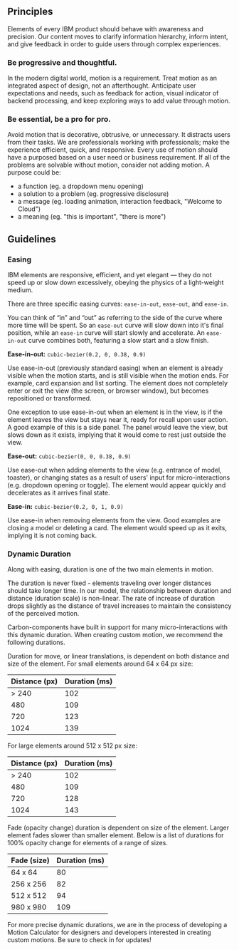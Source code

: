 ## Principles

Elements of every IBM product should behave with awareness and precision. Our content moves to clarify information hierarchy, inform intent, and give feedback in order to guide users through complex experiences.

### Be progressive and thoughtful.

In the modern digital world, motion is a requirement. Treat motion as an integrated aspect of design, not an afterthought. Anticipate user expectations and needs, such as feedback for action, visual indicator of backend processing, and keep exploring ways to add value through motion.

### Be essential, be a pro for pro.

Avoid motion that is decorative, obtrusive, or unnecessary. It distracts users from their tasks. We are professionals working with professionals; make the experience efficient, quick, and responsive. Every use of motion should have a purposed based on a user need or business requirement. If all of the problems are solvable without motion, consider not adding motion. A purpose could be:

- a function (eg. a dropdown menu opening)
- a solution to a problem (eg. progressive disclosure)
- a message (eg. loading animation, interaction feedback, "Welcome to Cloud")
- a meaning (eg. "this is important", "there is more")


## Guidelines

<!-- ### Duration

Movement should be slow enough that the user can recognize what's happening, but fast enough that they are never waiting. The magnitude of change in an animation and its importance combine to determine its duration. Most animations in our component library last between 100 and 300 milliseconds.-->

<!-- <div data-insert-component="MotionExample" data-props="duration,300ms,600ms"></div> -->

<!-- | TYPE                     | DURATION  | -->

<!-- | Buttons/small components | 100-200ms | -->
<!-- | Alerts/table reorder     | 250-300ms | -->
<!-- | Panels/modals            | 300-400ms | -->
<!-- | Page transitions         | 500-700ms | -->

### Easing

IBM elements are responsive, efficient, and yet elegant — they do not speed up or slow down excessively, obeying the physics of a light-weight medium.


<div data-insert-component="MotionExample" data-props="easing,Easing,No-Easing"></div>

There are three specific easing curves: `ease-in-out`, `ease-out`, and `ease-in`.

You can think of “in” and “out” as referring to the side of the curve where more time will be spent. So an `ease-out` curve will slow down into it's final position, while an `ease-in` curve will start slowly and accelerate. An `ease-in-out` curve combines both, featuring a slow start and a slow finish.

**Ease-in-out:** `cubic-bezier(0.2, 0, 0.38, 0.9)`

Use ease-in-out (previously standard easing) when an element is already visible when the motion starts, and is still visible when the motion ends. For example, card expansion and list sorting. The element does not completely enter or exit the view (the screen, or browser window), but becomes repositioned or transformed.

<div data-insert-component="MotionExample" data-props="standard"></div>

One exception to use ease-in-out when an element is in the view, is if the element leaves the view but stays near it, ready for recall upon user action. A good example of this is a side panel. The panel would leave the view, but slows down as it exists, implying that it would come to rest just outside the view.

**Ease-out:** `cubic-bezier(0, 0, 0.38, 0.9)`

Use ease-out when adding elements to the view (e.g. entrance of model, toaster), or changing states as a result of users' input for micro-interactions (e.g.  dropdown opening or toggle). The element would appear quickly and decelerates as it arrives final state.

<div data-insert-component="MotionExample" data-props="ease-out"></div>

**Ease-in:** `cubic-bezier(0.2, 0, 1, 0.9)`

Use ease-in when removing elements from the view. Good examples are closing a model or deleting a card. The element would speed up as it exits, implying it is not coming back.

<div data-insert-component="MotionExample" data-props="ease-in"></div>

### Dynamic Duration

Along with easing, duration is one of the two main elements in motion.

The duration is never fixed - elements traveling over longer distances should take longer time. In our model, the relationship between duration and distance (duration scale) is non-linear.  The rate of increase of duration drops slightly as the distance of travel increases to maintain the consistency of the perceived motion.

Carbon-components have built in support for many micro-interactions with this dynamic duration. When creating custom motion, we recommend the following durations. <!-- use the <a href="https://ibm.github.io/motion/" target="_blank">motion calculator</a> to find the duration for your motion. -->

Duration for move, or linear translations, is dependent on both distance and size of the element. For small elements around 64 x 64 px size:

| Distance (px)| Duration (ms) |
| ------------ |---------------|
| > 240        | 102           |
| 480          | 109           |
| 720          | 123           |
| 1024         | 139           |

For large elements around 512 x 512 px size:

| Distance (px)| Duration (ms) |
| ------------ |---------------|
| > 240        | 102           |
| 480          | 109           |
| 720          | 128           |
| 1024         | 143           |


Fade (opacity change) duration is dependent on size of the element. Larger element fades slower than smaller element. Below is a list of durations for 100% opacity change for elements of a range of sizes.

| Fade (size)   | Duration (ms) |
| ------------- |---------------|
| 64 x 64       | 80            |
| 256 x 256     | 82            |
| 512 x 512     | 94            |
| 980 x 980     | 109           |

For more precise dynamic durations, we are in the process of developing a Motion Calculator for designers and developers interested in creating custom motions. Be sure to check in for updates!

<!-- ## Tools

**<a href="https://ibm.github.io/motion/" target="_blank">Motion Calculator</a>**

Use this tool to generate accurate IBM motion for your design. -->
